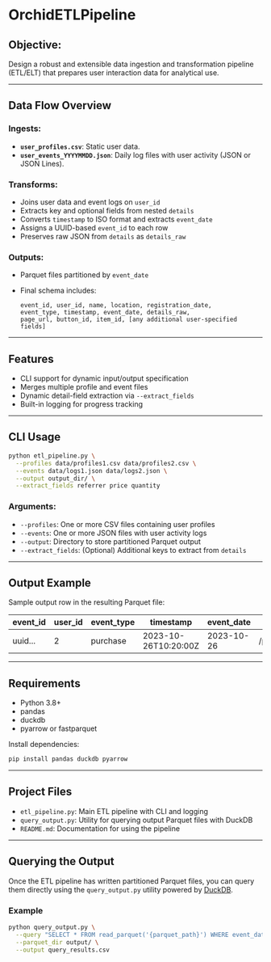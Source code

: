 # OrchidETLPipeline

## Objective:

Design a robust and extensible data ingestion and transformation pipeline (ETL/ELT) that prepares user interaction data for analytical use.

---

## Data Flow Overview

### Ingests:

* **`user_profiles.csv`**: Static user data.
* **`user_events_YYYYMMDD.json`**: Daily log files with user activity (JSON or JSON Lines).

### Transforms:

* Joins user data and event logs on `user_id`
* Extracts key and optional fields from nested `details`
* Converts `timestamp` to ISO format and extracts `event_date`
* Assigns a UUID-based `event_id` to each row
* Preserves raw JSON from `details` as `details_raw`

### Outputs:

* Parquet files partitioned by `event_date`
* Final schema includes:

  ```
  event_id, user_id, name, location, registration_date,
  event_type, timestamp, event_date, details_raw,
  page_url, button_id, item_id, [any additional user-specified fields]
  ```

---

## Features

* CLI support for dynamic input/output specification
* Merges multiple profile and event files
* Dynamic detail-field extraction via `--extract_fields`
* Built-in logging for progress tracking

---

## CLI Usage

```bash
python etl_pipeline.py \
  --profiles data/profiles1.csv data/profiles2.csv \
  --events data/logs1.json data/logs2.json \
  --output output_dir/ \
  --extract_fields referrer price quantity
```

### Arguments:

* `--profiles`: One or more CSV files containing user profiles
* `--events`: One or more JSON files with user activity logs
* `--output`: Directory to store partitioned Parquet output
* `--extract_fields`: (Optional) Additional keys to extract from `details`

---

## Output Example

Sample output row in the resulting Parquet file:

| event\_id | user\_id | event\_type | timestamp            | event\_date | page\_url        | button\_id       | item\_id  | referrer |
| --------- | -------- | ----------- | -------------------- | ----------- | ---------------- | ---------------- | --------- | -------- |
| uuid...   | 2        | purchase    | 2023-10-26T10:20:00Z | 2023-10-26  | /product/item123 | buy\_now\_button | item\_abc | homepage |

---

## Requirements

* Python 3.8+
* pandas
* duckdb
* pyarrow or fastparquet

Install dependencies:

```bash
pip install pandas duckdb pyarrow
```

---

## Project Files

* `etl_pipeline.py`: Main ETL pipeline with CLI and logging
* `query_output.py`: Utility for querying output Parquet files with DuckDB
* `README.md`: Documentation for using the pipeline

---
## Querying the Output

Once the ETL pipeline has written partitioned Parquet files, you can query them directly using the `query_output.py` utility powered by [DuckDB](https://duckdb.org/).

### Example

```bash
python query_output.py \
  --query "SELECT * FROM read_parquet('{parquet_path}') WHERE event_date = '2023-10-26' LIMIT 10" \
  --parquet_dir output/ \
  --output query_results.csv
